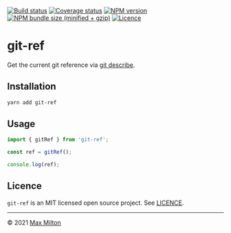 [![Build status](https://img.shields.io/github/workflow/status/MaxMilton/git-ref/ci)](https://github.com/MaxMilton/git-ref/actions)
[![Coverage status](https://img.shields.io/codeclimate/coverage/MaxMilton/git-ref)](https://codeclimate.com/github/MaxMilton/git-ref)
[![NPM version](https://img.shields.io/npm/v/git-ref.svg)](https://www.npmjs.com/package/git-ref)
[![NPM bundle size (minified + gzip)](https://img.shields.io/bundlephobia/minzip/git-ref.svg)](https://bundlephobia.com/result?p=git-ref)
[![Licence](https://img.shields.io/github/license/MaxMilton/git-ref.svg)](https://github.com/MaxMilton/git-ref/blob/master/LICENSE)

# git-ref

Get the current git reference via [git describe](https://git-scm.com/docs/git-describe).

## Installation

```sh
yarn add git-ref
```

## Usage

```js
import { gitRef } from 'git-ref';

const ref = gitRef();

console.log(ref);
```

## Licence

`git-ref` is an MIT licensed open source project. See [LICENCE](https://github.com/MaxMilton/git-ref/blob/master/LICENCE).

---

© 2021 [Max Milton](https://maxmilton.com)
